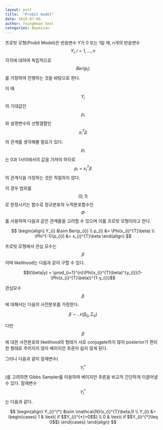 ```yaml
---
layout: post
title:  "Probit model"
date: 2019-07-06
author: YoungHwan Seol
categories: Bayesian
---
```


프로빗 모형(Probit Model)은 반응변수 Y가 0 또는 1일 때, n개의 반응변수 $$Y_{i}, i=1,...,n$$ 각각에 대하여 독립적으로 $$Ber(p_{i})$$를 가정하여 진행하는 것을 바탕으로 한다.

이 때 $$Y_{i}$$의 기대값인 $$p_{i}$$와 설명변수의 선형결합인 $$x_{i}^{T}\beta$$의 관계를 생각해볼 필요가 있다. $$p_{i}$$는 0과 1사이에서의 값을 가져야 하므로 $$p_{i}=x_{i}^{T}\beta$$의 관계식을 가정하는 것은 적절하지 않다.

이 경우 범위를 $$(0,1)$$로 한정시키는 함수로 정규분포의 누적분포함수인 $$\Phi$$를 사용하여 다음과 같은 관계들을 고려할 수 있으며 이를 프로빗 모형이라고 한다.

$$
\begin{align}
	Y_{i} &\sim Ber(p_{i}) \\
    p_{i} &= \Phi(x_{i}^{T}\beta) \\
    \Phi^{-1}(p_{i}) &= x_{i}^{T}\beta
\end{align}
$$

프로빗 모형에서 관심 모수는 $$\beta$$이며 likelihood는 다음과 같이 구할 수 있다.

$$l(\beta|y) = \prod_{i=1}^{n}\Phi(x_{i}^{T}\beta)^{y_{i}}(1-\Phi(x_{i}^{T}\beta))^{1-y_{i}}$$

관심모수 $$\beta$$에 대해서는 다음의 사전분포를 가정한다.

$$\beta \sim \mathcal{N}(\beta_{0},\Sigma_{0})$$

다만 $$\beta$$에 대한 사전분포와 likelihood의 형태가 서로 conjugate하지 않아 posterior가 편리한 형태로 주어지지 않아 베이지안 추론이 쉽지 않게 된다.

그러나 다음과 같이 잠재변수($$Y_{i}^{*}$$)를 고려하면 Gibbs Sampler를 이용하여 베이지안 추론을 비교적 간단하게 이끌어낼 수 있다. 잠재변수 $$Y_{i}^{*}$$는 다음과 같다.

$$
\begin{align}
	Y_{i}^{*} &\sim \mathcal{N}(x_{i}^{T}\beta,1) \\
    Y_{i} &= \begin{cases}
    1 & \text{ if $$Y_{i}^{*}>0$$} \\
    0 & \text{ if $$Y_{i}^{*}\leq 0$$}
    \end{cases}
\end{align}
$$










